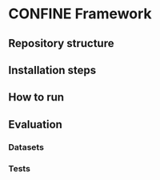 # CONFINE Framework
## Repository structure
## Installation steps
## How to run
## Evaluation
### Datasets
### Tests

